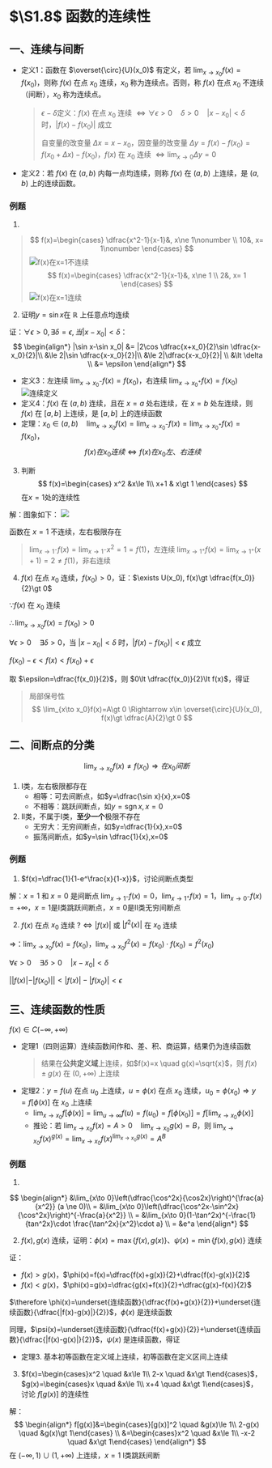 # $\S1.8$ 函数的连续性
## 一、连续与间断
* 定义1：函数在 $\overset{\circ}{U}(x_0)$ 有定义，若 $\displaystyle \lim_{x\to x_0}f(x)=f(x_0)$，则称 $f(x)$ 在点 $x_0$ 连续，$x_0$ 称为连续点。否则，称 $f(x)$ 在点 $x_0$ 不连续（间断），$x_0$ 称为连续点。
	> $\epsilon - \delta$定义：$f(x)$ 在点 $x_0$ 连续 $\Leftrightarrow \forall \epsilon \gt 0 \quad \delta \gt 0 \quad |x-x_0|\lt \delta$时，$|f(x)-f(x_0)|$ 成立
	>
	> 自变量的改变量 $\Delta x=x-x_0$，因变量的改变量 $\Delta y=f(x)-f(x_0)=f(x_0+\Delta x)-f(x_0)$，$f(x)$ 在 $x_0$ 连续 $\displaystyle \Leftrightarrow \lim_{x \to 0}\Delta y = 0$
* 定义2：若 $f(x)$ 在 $(a,b)$ 内每一点均连续，则称 $f(x)$ 在 $(a,b)$ 上连续，是 $(a,b)$ 上的连续函数。

### 例题
1.
> $$
	f(x)=\begin{cases}
	\dfrac{x^2-1}{x-1}&, x\ne 1\nonumber \\
	10&, x= 1\nonumber
	\end{cases}
>	$$
> ![f(x)在x=1不连续](../assets/1/continuity1.png)
> $$
  f(x)=\begin{cases}
  \dfrac{x^2-1}{x-1}&, x\ne 1 \\
  2&, x= 1
  \end{cases}
> $$
> ![f(x)在x=1连续](../assets/1/continuity2.png)

2. 证明$y=\sin x$在 $\mathbb{R}$ 上任意点均连续

证：$\forall \epsilon \gt 0, \exists \delta = \epsilon, 当|x-x_0|\lt \delta$：
 $$
 \begin{align*}
 |\sin x-\sin x_0| &= |2\cos \dfrac{x+x_0}{2}\sin \dfrac{x-x_0}{2}|\\
 &\le 2|\sin \dfrac{x-x_0}{2}|\\
 &\le 2|\dfrac{x-x_0}{2}| \\
 &\lt \delta \\
 &= \epsilon
 \end{align*}
 $$

* 定义3：左连续 $\displaystyle \lim_{x\to x_0^-}f(x)=f(x_0)$，右连续 $\displaystyle \lim_{x\to x_0^+}f(x)=f(x_0)$
   ![连续定义](../assets/1/continuity3.png)
* 定义4：$f(x)$ 在 $(a,b)$ 连续，且在 $x=a$ 处右连续，在 $x=b$ 处左连续，则 $f(x)$ 在 $[a,b]$ 上连续，是 $[a,b]$ 上的连续函数
* 定理：$x_0\in (a,b) \quad \lim_{x\to x_0}f(x)=\lim_{x\to x_0^-}f(x)=\lim_{x\to x_0^+}f(x)=f(x_0)$，
	 $$
	 f(x)在x_0连续 \Leftrightarrow f(x)在x_0左、右连续
	 $$

3. 判断
$$
  f(x)=\begin{cases}
  x^2 &x\le 1\\
  x+1 & x\gt 1
  \end{cases}
$$
在$x=1$处的连续性

解：图象如下：
![](../assets/1/continuity4.png)

函数在 $x=1$ 不连续，左右极限存在
> $\displaystyle \lim_{x\to 1^-}f(x)=\lim_{x\to 1^-}x^2=1=f(1)$，左连续
> $\displaystyle \lim_{x\to 1^+}f(x)=\lim_{x\to 1^+}(x+1)=2\ne f(1)$，非右连续

4. $f(x)$ 在点 $x_0$ 连续，$f(x_0)\gt 0$，证：$\exists U(x_0), f(x)\gt \dfrac{f(x_0)}{2}\gt 0$

$\because f(x)$ 在 $x_0$ 连续

$\therefore \displaystyle \lim_{x\to x_0}f(x)=f(x_0)\gt 0$

$\forall \epsilon \gt 0 \quad \exists \delta \gt 0$，当 $|x-x_0|\lt \delta$ 时，$|f(x)-f(x_0)|\lt \epsilon$ 成立

$f(x_0)-\epsilon \lt f(x) \lt f(x_0)+\epsilon$

取 $\epsilon=\dfrac{f(x_0)}{2}$，则 $0\lt \dfrac{f(x_0)}{2}\lt f(x)$，得证

> 局部保号性
> $$
   \lim_{x\to x_0}f(x)=A\gt 0 \Rightarrow x\in \overset{\circ}{U}(x_0), f(x)\gt \dfrac{A}{2}\gt 0
> $$
## 二、间断点的分类
$$
\lim_{x\to x_0}f(x)\ne f(x_0)\Rightarrow 在x_0间断
$$
1. I类，左右极限都存在
	* 相等：可去间断点，如$y=\dfrac{\sin x}{x},x=0$
	* 不相等：跳跃间断点，如$y=\operatorname{sgn} x,x=0$
2. II类，不属于I类，**至少一个**极限不存在
	* 无穷大：无穷间断点，如$y=\dfrac{1}{x},x=0$
	* 振荡间断点，如$y=\sin \dfrac{1}{x},x=0$

### 例题
1. $f(x)=\dfrac{1}{1-e^\frac{x}{1-x}}$，讨论间断点类型

解：$x=1$ 和 $x=0$ 是间断点
$\displaystyle \lim_{x\to 1^-}f(x)=0$，$\displaystyle \lim_{x\to 1^+}f(x)=1$，$\displaystyle \lim_{x\to 0^-}f(x)=+\infty$，$x=1$是I类跳跃间断点，$x=0$是II类无穷间断点

2. $f(x)$ 在点 $x_0$ 连续 $?\Leftrightarrow |f(x)|$ 或 $|f^2(x)|$ 在 $x_0$ 连续

$\Rightarrow$：$\displaystyle \lim_{x\to x_0}f(x)=f(x_0)$，$\displaystyle \lim_{x\to x_0}f^2(x)=f(x_0)\cdot f(x_0)=f^2(x_0)$

$\forall \epsilon \gt 0 \quad \exists \delta \gt 0 \quad |x-x_0|\lt \delta$

$||f(x)|-|f(x_0)||\lt |f(x)|-|f(x_0)| \lt \epsilon$

## 三、连续函数的性质
$f(x)\in C(-\infty, +\infty)$

* 定理1（四则运算）连续函数间作和、差、积、商运算，结果仍为连续函数
	> 结果在**公共定义域**上连续，如$f(x)=x \quad g(x)=\sqrt{x}$，则 $f(x)\pm g(x)$ 在 $(0,+\infty)$ 上连续
* 定理2：$y=f(u)$ 在点 $u_0$ 上连续，$u=\phi(x)$ 在点 $x_0$ 连续，$u_0=\phi (x_0) \Rightarrow y=f[\phi (x)]$ 在 $x_0$ 上连续
	* $\displaystyle \lim_{x\to x_0}f[\phi (x)]=\lim_{u \to \infty}f(u)=f(u_0)=f[\phi(x_0)]=f[\lim_{x\to x_0}\phi(x)]$
	* 推论：若 $\displaystyle \lim_{x\to x_0}f(x)=A\gt 0 \quad \lim_{x\to x_0}g(x)=B$，则 $\displaystyle \lim_{x\to x_0}f(x)^{g(x)}=\lim_{x\to x_0}f(x)^{\lim_{x\to x_0}g(x)}=A^B$

### 例题
1.
$$
   \begin{align*}
   &\lim_{x\to 0}\left(\dfrac{\cos^2x}{\cos2x}\right)^{\frac{a}{x^2}}  (a \ne 0)\\
   = &\lim_{x\to 0}\left(\dfrac{\cos^2x-\sin^2x}{\cos^2x}\right)^{-\frac{a}{x^2}} \\
   = &\lim_{x\to 0}(1-\tan^2x)^{-\frac{1}{tan^2x}\cdot \frac{\tan^2x}{x^2}\cdot a} \\
   = &e^a
   \end{align*}
$$

2. $f(x),g(x)$ 连续，证明：$\phi(x)=\max\{f(x),g(x)\}$、$\psi(x)=\min\{f(x),g(x)\}$ 连续

证：
* $f(x)\gt g(x)$，$\phi(x)=f(x)=\dfrac{f(x)+g(x)}{2}+\dfrac{f(x)-g(x)}{2}$
* $f(x)\lt g(x)$，$\phi(x)=g(x)=\dfrac{g(x)+f(x)}{2}+\dfrac{g(x)-f(x)}{2}$

$\therefore \phi(x)=\underset{连续函数}{\dfrac{f(x)+g(x)}{2}}+\underset{连续函数}{\dfrac{|f(x)-g(x)|}{2}}$，$\phi(x)$ 是连续函数

同理，$\psi(x)=\underset{连续函数}{\dfrac{f(x)+g(x)}{2}}+\underset{连续函数}{\dfrac{|f(x)-g(x)|}{2}}$，$\psi(x)$ 是连续函数，得证

* 定理3. 基本初等函数在定义域上连续，初等函数在定义区间上连续

3. $f(x)=\begin{cases}x^2 \quad &x\le 1\\ 2-x \quad &x\gt 1\end{cases}$，$g(x)=\begin{cases}x \quad &x\le 1\\ x+4 \quad &x\gt 1\end{cases}$，讨论 $f[g(x)]$ 的连续性

解：
$$
   \begin{align*}
   f[g(x)]&=\begin{cases}[g(x)]^2 \quad &g(x)\le 1\\ 2-g(x) \quad &g(x)\gt 1\end{cases} \\
   &=\begin{cases}x^2 \quad &x\le 1\\ -x-2 \quad &x\gt 1\end{cases}
   \end{align*}
$$
在 $(-\infty, 1)\cup (1,+\infty)$ 上连续，$x=1$ I类跳跃间断

